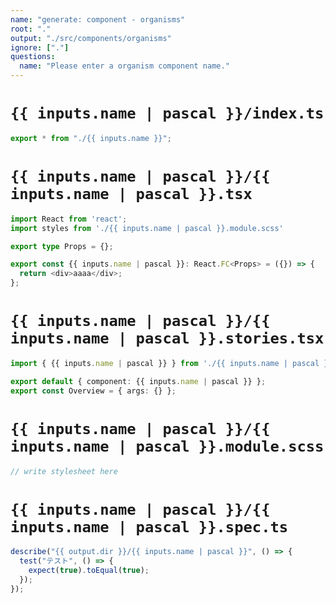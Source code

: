 ```yaml
---
name: "generate: component - organisms"
root: "."
output: "./src/components/organisms"
ignore: ["."]
questions:
  name: "Please enter a organism component name."
---
```


# `{{ inputs.name | pascal }}/index.ts`

```typescript
export * from "./{{ inputs.name }}";
```

# `{{ inputs.name | pascal }}/{{ inputs.name | pascal }}.tsx`

```typescript
import React from 'react';
import styles from './{{ inputs.name | pascal }}.module.scss'

export type Props = {};

export const {{ inputs.name | pascal }}: React.FC<Props> = ({}) => {
  return <div>aaaa</div>;
};
```

# `{{ inputs.name | pascal }}/{{ inputs.name | pascal }}.stories.tsx`

```typescript
import { {{ inputs.name | pascal }} } from './{{ inputs.name | pascal }}';

export default { component: {{ inputs.name | pascal }} };
export const Overview = { args: {} };
```

# `{{ inputs.name | pascal }}/{{ inputs.name | pascal }}.module.scss`

```typescript
// write stylesheet here
```

# `{{ inputs.name | pascal }}/{{ inputs.name | pascal }}.spec.ts`

```typescript
describe("{{ output.dir }}/{{ inputs.name | pascal }}", () => {
  test("テスト", () => {
    expect(true).toEqual(true);
  });
});
```